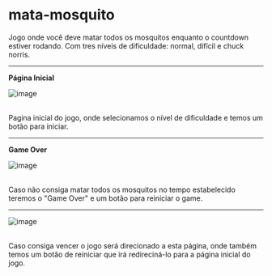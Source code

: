 # mata-mosquito
Jogo onde você deve matar todos os mosquitos enquanto o countdown estiver rodando. Com tres níveis de dificuldade: normal, difícil e chuck norris.
<hr/>
<strong>Página Inicial</strong>

![image](https://github.com/nathaliaxbrito/mata-mosquito/assets/114596345/6d93c5c5-1179-4722-8c14-37ab9c43d049)

<br/>
Pagina inicial do jogo, onde selecionamos o nível de dificuldade e temos um botão para iniciar.

<hr/>
<strong>Game Over</strong>

![image](https://github.com/nathaliaxbrito/mata-mosquito/assets/114596345/8f86e6b1-36e0-4716-8ac5-13fce7e270c2)

<br/>
Caso não consiga matar todos os mosquitos no tempo estabelecido teremos o "Game Over" e um botão para reiniciar o game.

<hr/>

![image](https://github.com/nathaliaxbrito/mata-mosquito/assets/114596345/60522f2c-7306-4eb8-8a7b-0e8b2fe4eae9)

<br/>
Caso consiga vencer o jogo será direcionado a esta página, onde também temos um botão de reiniciar que irá redireciná-lo para a página inicial do jogo.
